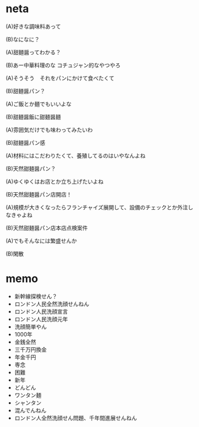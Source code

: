 # neta

(A)好きな調味料あって

(B)なになに？

(A)甜麺醤ってわかる？

(B)あー中華料理のな コチュジャン的なやつやろ

(A)そうそう　それをパンにかけて食べたくて

(B)甜麺醤パン？

(A)ご飯とか麺でもいいよな

(B)甜麺醤飯に甜麺醤麺

(A)雰囲気だけでも味わってみたいわ

(B)甜麺醤パン感

(A)材料にはこだわりたくて、養殖してるのはいやなんよね

(B)天然甜麺醤パン？

(A)ゆくゆくはお店とか立ち上げたいよね

(B)天然甜麺醤パン店開店！

(A)規模が大きくなったらフランチャイズ展開して、設備のチェックとか外注しなきゃよね

(B)天然甜麺醤パン店本店点検案件

(A)でもそんなには繁盛せんか

(B)閑散

# memo
- 新幹線探検せん？
- ロンドン人民全然洗顔せんねん
- ロンドン人民洗顔宣言
- ロンドン人民洗顔元年
- 洗顔簡単やん
- 1000年
- 金銭全然
- 三千万円換金
- 年金千円
- 専念
- 困難
- 新年
- どんどん
- ワンタン麺
- シャンタン
- 混んでんねん
- ロンドン人全然洗顔せん問題、千年間進展せんねん